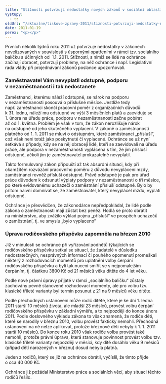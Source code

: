 ```yaml
---
title: "Stížnosti potvrzují nedostatky nových zákonů v sociální oblasti"
vystupy:
  - tz
oldUrl: "/aktualne/tiskove-zpravy-2011/stiznosti-potvrzuji-nedostatky-novych-zakonu-v-socialni-oblasti"
date: 2011-01-19
perex: "<p></p>"
---
```


<!-- imported from the old website -->

<p>Prvních několik týdnů roku 2011 už potvrzuje nedostatky v zákonech novelizovaných v souvislosti s úspornými opatřeními v rámci tzv. sociálního balíčku a účinných od  1.1. 2011. Stížnosti, s nimiž se lidé na ochránce začínají obracet, potvrzují problémy, na něž ochránce i např. Legislativní rada vlády při projednávání zákonů poslance upozorňovali. </p><h3><strong>Zaměstnavatel Vám nevyplatil odstupné, podporu v nezaměstnanosti i tak nedostanete</strong></h3><p>Zaměstnanci, kterému náleží odstupné, se nárok na podporu v nezaměstnanosti posouvá o příslušné měsíce. Jestliže tedy např. zaměstnanci skončí pracovní poměr z organizačních důvodů k 31. lednu, náleží mu odstupné ve výši 3 měsíčních platů a zaeviduje se 1. února na úřadu práce, podporu v nezaměstnanosti začne pobírat až od 1. května. Problém je však v tom, že zákon nerozlišuje nárok na odstupné od jeho skutečného vyplacení. V zákoně o zaměstnanosti platného od 1. 1. 2011 se mluví o odstupném, které zaměstnanci „přísluší“, což však není totéž jako poskytnuté či vyplacené. Ochránce se už nyní setkává s případy, kdy se na něj obracejí lidé, kteří se zaevidovali na úřadu práce, ale podpora v nezaměstnanosti vyplácena s tím, že jim přísluší odstupné, ačkoli jim je zaměstnavatel prokazatelně nevyplatil. </p><p>Takto formulovaný zákon připouští až tak absurdní situaci, kdy při okamžitém rozvázání pracovního poměru z důvodu nevyplácení mzdy, zaměstnanci rovněž přísluší odstupné. Právě odstupné je pak pro úřad práce důvodem k odsunutí výplaty podpory v nezaměstnanosti o tři měsíce, po které evidovanému uchazeči o zaměstnání přísluší odstupné. Bylo by přitom naivní domnívat se, že zaměstnavatel, který nevyplácel mzdu, vyplatí odstupné.</p><p>Ochránce je přesvědčen, že zákonodárce nepředpokládal, že lidé podle zákona o zaměstnanosti mají zůstat bez peněz. Hodlá se proto obrátit na ministerstvo, aby zvážilo výklad pojmu „přísluší“ ve prospěch uchazečů o zaměstnání, tj. ve smyslu „bylo vyplaceno“  </p><h3><strong>Úprava rodičovského příspěvku zapomněla na březen 2010</strong></h3><p>Již v minulosti se ochránce při vyřizování podnětů týkajících se rodičovského příspěvku setkal se situací, že žadatelé v důsledku nedostatečných, nesprávných informací či pouhého opomenutí promeškali některý z rozhodovacích momentů pro uplatnění volby čerpání rodičovského příspěvku a byli tak nuceni smířit se s nejpomalejším čerpáním, tj. částkou 3800 Kč od 21 měsíců věku dítěte do 4 let věku.</p><p>Podle nové právní úpravy přijaté v rámci „sociálního balíčku“ zůstaly zachovány pevně stanovené rozhodovací momenty, ale pro volbu tzv. klasické tříleté varianty byl termín posunut z 21 na 9 měsíců věku dítěte. </p><p>Podle přechodných ustanovení může rodič dítěte, které je ke dni 1. ledna 2011 starší 10 měsíců života, ale mladší 23 měsíců, provést volbu čerpání rodičovského příspěvku v základní výměře, a to nejpozději do konce února 2011. Podle doslovného výkladu zákona to však znamená, že rodiče dětí, které se narodily v březnu 2010, volbu provést fakticky nemohli. Přechodná ustanovení na ně nelze aplikovat, protože březnové děti nebyly k 1. 1. 2011 starší 10 měsíců. Do konce roku 2010 však rodiče volbu provést také nemohli, protože právní úprava, která stanovuje povinnost provést volbu tzv. klasické tříleté varianty nejpozději v měsíci, kdy dítě dosáhlo věku 9 měsíců (případ dětí narozených v březnu) dosud nebyla platná.</p><p>Jeden z rodičů, který se již na ochránce obrátil, vyčíslil, že tímto přijde o cca 40 000 Kč.</p><p>Ochránce již požádal Ministerstvo práce a sociálních věcí, aby situaci těchto rodičů řešilo.</p>
